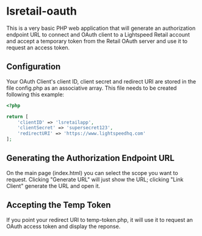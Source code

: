 # lsretail-oauth

This is a very basic PHP web application that will generate an authorization endpoint URL to connect and OAuth client to a Lightspeed Retail account and accept a temporary token from the Retail OAuth server and use it to request an access token.

## Configuration

Your OAuth Client's client ID, client secret and redirect URI are stored in the file config.php as an associative array. This file needs to be created following this example:

```php
<?php

return [
	'clientID' => 'lsretailapp',
	'clientSecret' => 'supersecret123',
	'redirectURI' => 'https://www.lightspeedhq.com'
];

```

## Generating the Authorization Endpoint URL

On the main page (index.html) you can select the scope you want to request. Clicking "Generate URL" will just show the URL; clicking "Link Client" generate the URL and open it.

## Accepting the Temp Token

If you point your redirect URI to temp-token.php, it will use it to request an OAuth access token and display the reponse.

